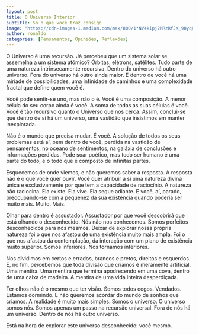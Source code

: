 ```yaml
---
layout: post
title: O Universo Interior
subtitle: Só o que você traz consigo
image: "https://cdn-images-1.medium.com/max/800/1*NV4kipj2MRzRfJK_90yqFQ.jpeg"
author: ronaldo
categories: [Pensamentos, Opiniões, Reflexões]
---
```


O Universo é uma recursão. Já percebeu que um sistema solar se assemelha a um
sistema atômico? Órbitas, elétrons, satélites. Tudo parte de uma natureza
intrinsecamente recursiva. Dentro do universo há outro universo. Fora do
universo há outro ainda maior. E dentro de você há uma miríade de
possibilidades, uma infinidade de caminhos e uma complexidade fractal que define
quem você é.

Você pode sentir-se uno, mas não o é. Você é uma composição. A menor célula do
seu corpo ainda é você. A soma de todas as suas células é você. Você é tão
recursivo quanto o Universo que nos cerca. Assim, conclui-se que dentro de si há
um universo, uma vastidão que insistimos em manter inexplorada.

Não é o mundo que precisa mudar. É você. A solução de todos os seus problemas
está aí, bem dentro de você, perdida na vastidão de pensamentos, no oceano de
sentimentos, na galáxia de conclusões e informações perdidas. Pode soar poético,
mas todo ser humano é uma parte do todo, e o todo que é composto de infinitas
partes.

Esquecemos de onde viemos, e não queremos saber a resposta. A resposta não é o
que você quer ouvir. Você quer atribuir a si uma natureza divina única e
exclusivamente por que tem a capacidade de raciocínio. A natureza não raciocina.
Ela existe. Ela vive. Ela segue adiante. E você, aí, parado, preocupando-se com
a pequenez da sua existência quando poderia ser muito mais. Muito. Mais.

Olhar para dentro é assustador. Assustador por que você descobrirá que está
olhando o desconhecido. Nós não nos conhecemos. Somos perfeitos desconhecidos
para nós mesmos. Deixar de explorar nossa própria natureza foi o que nos afastou
de uma existência muito mais ampla. Foi o que nos afastou da contemplação, da
interação com um plano de existência muito superior. Somos inferiores. Nos
tornamos inferiores.

Nos dividimos em certos e errados, brancos e pretos, direitos e esquerdos. E, no
fim, percebemos que toda divisão que criamos é meramente artificial. Uma
mentira. Uma mentira que termina apodrecendo em uma cova, dentro de uma caixa de
madeira. A mentira de uma vida inteira desperdiçada.

Ter olhos não é o mesmo que ter visão. Somos todos cegos. Vendados. Estamos
dormindo. E não queremos acordar do mundo de sonhos que criamos. A realidade é
muito mais simples. Somos o universo. O universo somos nós. Somos apenas um
passo na recursão universal. Fora de nós há um universo. Dentro de nós há outro
universo.

Está na hora de explorar este universo desconhecido: você mesmo.
